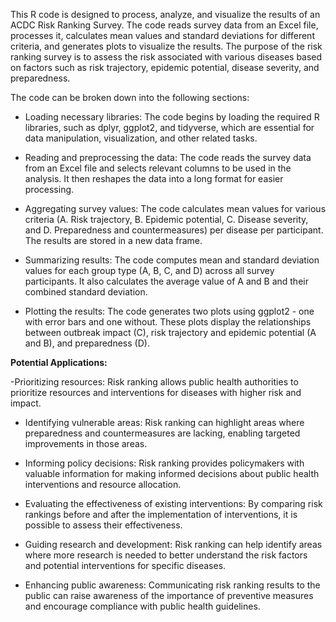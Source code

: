 This R code is designed to process, analyze, and visualize the results of an ACDC Risk Ranking Survey. The code reads survey data from an Excel file, processes it, calculates mean values and standard deviations for different criteria, and generates plots to visualize the results. The purpose of the risk ranking survey is to assess the risk associated with various diseases based on factors such as risk trajectory, epidemic potential, disease severity, and preparedness.

The code can be broken down into the following sections:

- Loading necessary libraries: The code begins by loading the required R libraries, such as dplyr, ggplot2, and tidyverse, which are essential for data manipulation, visualization, and other related tasks.

- Reading and preprocessing the data: The code reads the survey data from an Excel file and selects relevant columns to be used in the analysis. It then reshapes the data into a long format for easier processing.

- Aggregating survey values: The code calculates mean values for various criteria (A. Risk trajectory, B. Epidemic potential, C. Disease severity, and D. Preparedness and countermeasures) per disease per participant. The results are stored in a new data frame.

- Summarizing results: The code computes mean and standard deviation values for each group type (A, B, C, and D) across all survey participants. It also calculates the average value of A and B and their combined standard deviation.

- Plotting the results: The code generates two plots using ggplot2 - one with error bars and one without. These plots display the relationships between outbreak impact (C), risk trajectory and epidemic potential (A and B), and preparedness (D).


<b>Potential Applications:</b>

-Prioritizing resources: Risk ranking allows public health authorities to prioritize resources and interventions for diseases with higher risk and impact.

- Identifying vulnerable areas: Risk ranking can highlight areas where preparedness and countermeasures are lacking, enabling targeted improvements in those areas.

- Informing policy decisions: Risk ranking provides policymakers with valuable information for making informed decisions about public health interventions and resource allocation.

- Evaluating the effectiveness of existing interventions: By comparing risk rankings before and after the implementation of interventions, it is possible to assess their effectiveness.

- Guiding research and development: Risk ranking can help identify areas where more research is needed to better understand the risk factors and potential interventions for specific diseases.

- Enhancing public awareness: Communicating risk ranking results to the public can raise awareness of the importance of preventive measures and encourage compliance with public health guidelines.



